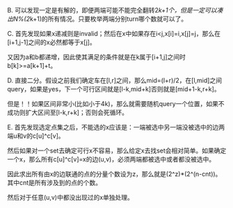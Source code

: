 B. 可以发现一定是有解的，即便两端可能不能完全翻转2*k+1个，但是一定可以凑出N%(2*k+1)的所有情况。只要枚举两端分别turn哪个数就可以了。

C. 首先发现如果x递减则是invalid；然后在x中如果存在i<j,x[i]=i,x[j]=j，那么在[i+1,j-1]之间的x必然都等于x[j]。

   又因为a和b都递增，因此使其满足的条件就是在k属于[i+1,j]之间时b[k]>=a[k+1]+t。
   
D. 直接二分。假设之前我们确定车在[l,r]之间，那么mid=(l+r)/2，在[l,mid]之间query，如果是yes，下一个可行区间就是[l-k,mid+k]否则就是[mid+1-k,r+k]。

   但是！！如果区间非常小(比如小于4k)，那么就需要随机query一个位置，如果不成功则扩大区间至[l-k,r+k]；否则会死循环。
   
E. 首先发现选定点集之后，不能选的x应该是：一端被选中另一端没被选中的边两端u和v的c[u]^c[v]。

   然后如果对一个set去确定可行x不容易，那么给定x去找set会相对简单。如果确定一个x，那么所有c[u]^c[v]=x的边(u,v)，必须两端都被选中或者都没被选中。
   
   因此求出所有由x的边联通的点的分量个数设为z，那么就是(2^z)*(2^(n-cnt))。其中cnt是所有涉及到的点的个数。
   
   然后对于任意(u,v)中都没出现过的x单独处理。
